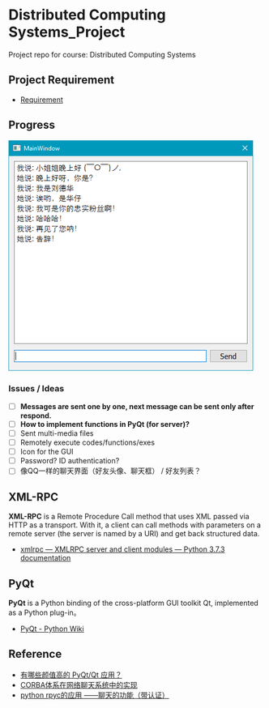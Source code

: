 # Distributed Computing Systems_Project

Project repo for course: Distributed Computing Systems

## Project Requirement
- [Requirement](./Requirement.md)

## Progress

![Current Version Screenshot](./Screenshot.png)

### Issues / Ideas

- [ ] **Messages are sent one by one, next message can be sent only after respond.**
- [ ] **How to implement functions in PyQt (for server)?**
- [ ] Sent multi-media files
- [ ] Remotely execute codes/functions/exes
- [ ] Icon for the GUI
- [ ] Password? ID authentication?
- [ ] 像QQ一样的聊天界面（好友头像、聊天框） / 好友列表？

## XML-RPC

**XML-RPC** is a Remote Procedure Call method that uses XML passed via HTTP as a transport. With it, a client can call methods with parameters on a remote server (the server is named by a URI) and get back structured data.

- [xmlrpc — XMLRPC server and client modules — Python 3.7.3 documentation](https://docs.python.org/3/library/xmlrpc.html)

## PyQt

**PyQt** is a Python binding of the cross-platform GUI toolkit Qt, implemented as a Python plug-in。

- [PyQt - Python Wiki](https://wiki.python.org/moin/PyQt)

## Reference

- [有哪些颜值高的 PyQt/Qt 应用？](https://www.zhihu.com/question/39607624)
- [CORBA体系在网络聊天系统中的实现](./References/CORBA体系在网络聊天系统中的实现_马晓敏.pdf)
- [python rpyc的应用 ——聊天的功能（带认证）](https://my.oschina.net/VASKS/blog/651539)
